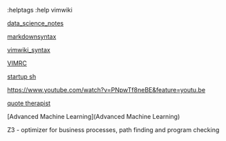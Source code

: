 :helptags
:help vimwiki

[data_science_notes](data_science_notes)

[markdownsyntax](https://github.com/adam-p/markdown-here/wiki/Markdown-Cheatsheet)

[vimwiki_syntax](vimwiki_syntax)

[VIMRC](VIMRC)

[startup sh](startup.sh)

https://www.youtube.com/watch?v=PNpwTf8neBE&feature=youtu.be

[quote therapist](quote-therapist)

[Advanced Machine Learning](Advanced Machine Learning)

Z3 - optimizer for business processes, path finding and program checking
